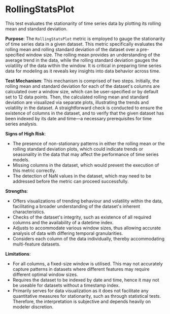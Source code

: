 # RollingStatsPlot

This test evaluates the stationarity of time series data by plotting its rolling mean and standard deviation.

**Purpose**: The `RollingStatsPlot` metric is employed to gauge the stationarity of time series data in a given
dataset. This metric specifically evaluates the rolling mean and rolling standard deviation of the dataset over a
pre-specified window size. The rolling mean provides an understanding of the average trend in the data, while the
rolling standard deviation gauges the volatility of the data within the window. It is critical in preparing time
series data for modeling as it reveals key insights into data behavior across time.

**Test Mechanism**: This mechanism is comprised of two steps. Initially, the rolling mean and standard deviation
for each of the dataset's columns are calculated over a window size, which can be user-specified or by default set
to 12 data points. Then, the calculated rolling mean and standard deviation are visualized via separate plots,
illustrating the trends and volatility in the dataset. A straightforward check is conducted to ensure the existence
of columns in the dataset, and to verify that the given dataset has been indexed by its date and time—a necessary
prerequisites for time series analysis.

**Signs of High Risk**:
- The presence of non-stationary patterns in either the rolling mean or the rolling standard deviation plots, which
could indicate trends or seasonality in the data that may affect the performance of time series models.
- Missing columns in the dataset, which would prevent the execution of this metric correctly.
- The detection of NaN values in the dataset, which may need to be addressed before the metric can proceed
successfully.

**Strengths**:
- Offers visualizations of trending behaviour and volatility within the data, facilitating a broader understanding
of the dataset's inherent characteristics.
- Checks of the dataset's integrity, such as existence of all required columns and the availability of a datetime
index.
- Adjusts to accommodate various window sizes, thus allowing accurate analysis of data with differing temporal
granularities.
- Considers each column of the data individually, thereby accommodating multi-feature datasets.

**Limitations**:
- For all columns, a fixed-size window is utilised. This may not accurately capture patterns in datasets where
different features may require different optimal window sizes.
- Requires the dataset to be indexed by date and time, hence it may not be useable for datasets without a timestamp
index.
- Primarily serves for data visualization as it does not facilitate any quantitative measures for stationarity,
such as through statistical tests. Therefore, the interpretation is subjective and depends heavily on modeler
discretion.